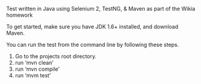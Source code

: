 Test written in Java using Selenium 2, TestNG, & Maven as part of the Wikia homework

To get started, make sure you have JDK 1.6+ installed, and download Maven.

You can run the test from the command line by following these steps.

1. Go to the projects root directory.
2. run ‘mvn clean’
3. run ‘mvn compile’
4. run ‘mvm test’